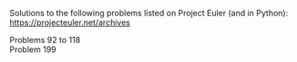 Solutions to the following problems listed on Project Euler (and in Python):
https://projecteuler.net/archives


Problems 92 to 118  
Problem 199